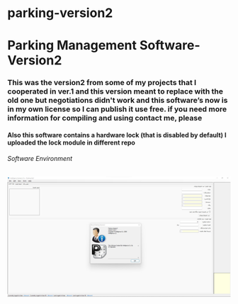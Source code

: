 # parking-version2
<h1>Parking Management Software-Version2</h1>

<h3>This was the version2 from some of my projects that I cooperated in ver.1 and this version meant to replace with the old one but negotiations didn't work and this software’s now is in my own license so I can publish it use free. if you need more information for compiling and using contact me, please</h3>

<h4>Also this software contains a hardware lock (that is disabled by default) I uploaded the lock module in different repo</h4>

<h6>Software Environment</h6>

<img src='https://github.com/mtaghadosi/parking-version2/blob/main/environment.jpg' alt='env-image'>
